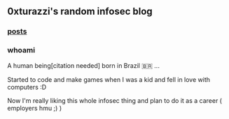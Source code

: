 ## 0xturazzi's random infosec blog
### [posts](https://0xturazzi.github.io/posts.html)
### whoami
A human being[citation needed] born in Brazil 🇧🇷 ...

Started to code and make games when I was a kid and fell in love with computers :D

Now I'm really liking this whole infosec thing and plan to do it as a career ( employers hmu ;) )
